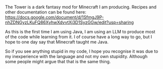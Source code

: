 The Tower is a dark fantasy mod for Minecraft I am producing. 
Recipes and other documentation can be found here: https://docs.google.com/document/d/1SfmgJ9P-nhZDNGyzLKuFQ86XyhwXdvvtXj3D1SyzGGw/edit?usp=sharing

As this is the first time I am using Java, I am using an LLM to produce most of the code while learning from it.
I of course have a long way to go, but I hope to one day say that Minecraft taught me Java. 

So if you see anything stupid in my code, I hope you recognise it was due to my inexperience with the language and not my own stupidity. Although some people might argue that that is the same thing. 
